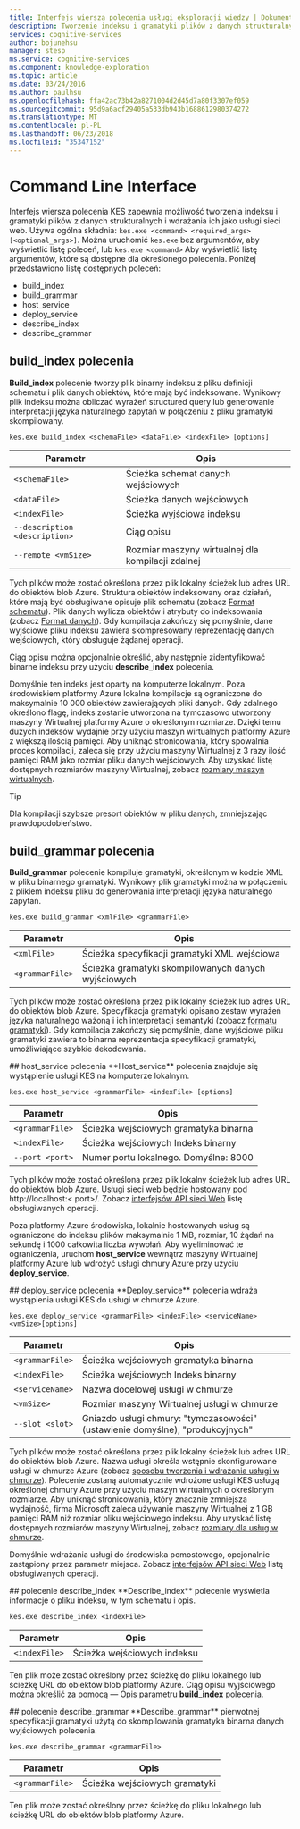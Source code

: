 ```yaml
---
title: Interfejs wiersza polecenia usługi eksploracji wiedzy | Dokumentacja firmy Microsoft
description: Tworzenie indeksu i gramatyki plików z danych strukturalnych za pomocą interfejsu wiersza polecenia KES, a następnie wdrożyć je jako usługi sieci web w usługach kognitywnych firmy Microsoft.
services: cognitive-services
author: bojunehsu
manager: stesp
ms.service: cognitive-services
ms.component: knowledge-exploration
ms.topic: article
ms.date: 03/24/2016
ms.author: paulhsu
ms.openlocfilehash: ffa42ac73b42a8271004d2d45d7a80f3307ef059
ms.sourcegitcommit: 95d9a6acf29405a533db943b1688612980374272
ms.translationtype: MT
ms.contentlocale: pl-PL
ms.lasthandoff: 06/23/2018
ms.locfileid: "35347152"
---
```

# <a name="command-line-interface"></a>Command Line Interface
Interfejs wiersza polecenia KES zapewnia możliwość tworzenia indeksu i gramatyki plików z danych strukturalnych i wdrażania ich jako usługi sieci web.  Używa ogólna składnia: `kes.exe <command> <required_args> [<optional_args>]`.  Można uruchomić `kes.exe` bez argumentów, aby wyświetlić listę poleceń, lub `kes.exe <command>` Aby wyświetlić listę argumentów, które są dostępne dla określonego polecenia.  Poniżej przedstawiono listę dostępnych poleceń:
* build_index
* build_grammar
* host_service
* deploy_service
* describe_index
* describe_grammar

<a name="build_index-command"></a>
## <a name="buildindex-command"></a>build_index polecenia
**Build_index** polecenie tworzy plik binarny indeksu z pliku definicji schematu i plik danych obiektów, które mają być indeksowane.  Wynikowy plik indeksu można obliczać wyrażeń structured query lub generowanie interpretacji języka naturalnego zapytań w połączeniu z pliku gramatyki skompilowany.

`kes.exe build_index <schemaFile> <dataFile> <indexFile> [options]`

| Parametr      | Opis               |
|----------------|---------------------------|
| `<schemaFile>` | Ścieżka schemat danych wejściowych |
| `<dataFile>`   | Ścieżka danych wejściowych   |
| `<indexFile>`  | Ścieżka wyjściowa indeksu |
| `--description <description>` | Ciąg opisu |
| `--remote <vmSize>`           | Rozmiar maszyny wirtualnej dla kompilacji zdalnej |

Tych plików może zostać określona przez plik lokalny ścieżek lub adres URL do obiektów blob Azure.  Struktura obiektów indeksowany oraz działań, które mają być obsługiwane opisuje plik schematu (zobacz [Format schematu](SchemaFormat.md)).  Plik danych wylicza obiektów i atrybuty do indeksowania (zobacz [Format danych](DataFormat.md)).  Gdy kompilacja zakończy się pomyślnie, dane wyjściowe pliku indeksu zawiera skompresowany reprezentację danych wejściowych, który obsługuje żądanej operacji.  

Ciąg opisu można opcjonalnie określić, aby następnie zidentyfikować binarne indeksu przy użyciu **describe_index** polecenia.  

Domyślnie ten indeks jest oparty na komputerze lokalnym.  Poza środowiskiem platformy Azure lokalne kompilacje są ograniczone do maksymalnie 10 000 obiektów zawierających pliki danych.  Gdy zdalnego określono flagę, indeks zostanie utworzona na tymczasowo utworzony maszyny Wirtualnej platformy Azure o określonym rozmiarze.  Dzięki temu dużych indeksów wydajnie przy użyciu maszyn wirtualnych platformy Azure z większą ilością pamięci.  Aby uniknąć stronicowania, który spowalnia proces kompilacji, zaleca się przy użyciu maszyny Wirtualnej z 3 razy ilość pamięci RAM jako rozmiar pliku danych wejściowych.  Aby uzyskać listę dostępnych rozmiarów maszyny Wirtualnej, zobacz [rozmiary maszyn wirtualnych](../../../articles/virtual-machines/virtual-machines-windows-sizes.md).

> [!TIP] 
> Dla kompilacji szybsze presort obiektów w pliku danych, zmniejszając prawdopodobieństwo.

<a name="build_grammar-command"></a>
## <a name="buildgrammar-command"></a>build_grammar polecenia
**Build_grammar** polecenie kompiluje gramatyki, określonym w kodzie XML w pliku binarnego gramatyki.  Wynikowy plik gramatyki można w połączeniu z plikiem indeksu pliku do generowania interpretacji języka naturalnego zapytań.

`kes.exe build_grammar <xmlFile> <grammarFile>`

| Parametr       | Opis               |
|-----------------|---------------------------|
| `<xmlFile>`     | Ścieżka specyfikacji gramatyki XML wejściowa |
| `<grammarFile>` | Ścieżka gramatyki skompilowanych danych wyjściowych         |

Tych plików może zostać określona przez plik lokalny ścieżek lub adres URL do obiektów blob Azure.  Specyfikacja gramatyki opisano zestaw wyrażeń języka naturalnego ważoną i ich interpretacji semantyki (zobacz [formatu gramatyki](GrammarFormat.md)).  Gdy kompilacja zakończy się pomyślnie, dane wyjściowe pliku gramatyki zawiera to binarna reprezentacja specyfikacji gramatyki, umożliwiające szybkie dekodowania.

<a name="host_service-command"/>
## <a name="hostservice-command"></a>host_service polecenia
**Host_service** polecenia znajduje się wystąpienie usługi KES na komputerze lokalnym.

`kes.exe host_service <grammarFile> <indexFile> [options]`

| Parametr       | Opis                |
|-----------------|----------------------------|
| `<grammarFile>` | Ścieżka wejściowych gramatyka binarna         |
| `<indexFile>`   | Ścieżka wejściowych Indeks binarny           |
| `--port <port>` | Numer portu lokalnego.  Domyślne: 8000 |

Tych plików może zostać określona przez plik lokalny ścieżek lub adres URL do obiektów blob Azure.  Usługi sieci web będzie hostowany pod http://localhost:&lt; port&gt;/.  Zobacz [interfejsów API sieci Web](WebAPI.md) listę obsługiwanych operacji.

Poza platformy Azure środowiska, lokalnie hostowanych usług są ograniczone do indeksu plików maksymalnie 1 MB, rozmiar, 10 żądań na sekundę i 1000 całkowita liczba wywołań.  Aby wyeliminować te ograniczenia, uruchom **host_service** wewnątrz maszyny Wirtualnej platformy Azure lub wdrożyć usługi chmury Azure przy użyciu **deploy_service**.

<a name="deploy_service-command"/>
## <a name="deployservice-command"></a>deploy_service polecenia
**Deploy_service** polecenia wdraża wystąpienia usługi KES do usługi w chmurze Azure.

`kes.exe deploy_service <grammarFile> <indexFile> <serviceName> <vmSize>[options]`

| Parametr       | Opis                  |
|-----------------|------------------------------|
| `<grammarFile>` | Ścieżka wejściowych gramatyka binarna           |
| `<indexFile>`   | Ścieżka wejściowych Indeks binarny             |
| `<serviceName>` | Nazwa docelowej usługi w chmurze |
| `<vmSize>`      | Rozmiar maszyny Wirtualnej usługi w chmurze     |
| `--slot <slot>` | Gniazdo usługi chmury: "tymczasowości" (ustawienie domyślne), "produkcyjnych" |

Tych plików może zostać określona przez plik lokalny ścieżek lub adres URL do obiektów blob Azure.  Nazwa usługi określa wstępnie skonfigurowane usługi w chmurze Azure (zobacz [sposobu tworzenia i wdrażania usługi w chmurze](../../../articles/cloud-services/cloud-services-how-to-create-deploy-portal.md)).  Polecenie zostaną automatycznie wdrożone usługi KES usługą określonej chmury Azure przy użyciu maszyn wirtualnych o określonym rozmiarze.  Aby uniknąć stronicowania, który znacznie zmniejsza wydajność, firma Microsoft zaleca używanie maszyny Wirtualnej z 1 GB pamięci RAM niż rozmiar pliku wejściowego indeksu.  Aby uzyskać listę dostępnych rozmiarów maszyny Wirtualnej, zobacz [rozmiary dla usług w chmurze](../../../articles/cloud-services/cloud-services-sizes-specs.md).

Domyślnie wdrażania usługi do środowiska pomostowego, opcjonalnie zastąpiony przez parametr miejsca.  Zobacz [interfejsów API sieci Web](WebAPI.md) listę obsługiwanych operacji.

<a name="describe_index-command"/>
## <a name="describeindex-command"></a>polecenie describe_index
**Describe_index** polecenie wyświetla informacje o pliku indeksu, w tym schematu i opis.

`kes.exe describe_index <indexFile>`

| Parametr     | Opis      |
|---------------|------------------|
| `<indexFile>` | Ścieżka wejściowych indeksu |

Ten plik może zostać określony przez ścieżkę do pliku lokalnego lub ścieżkę URL do obiektów blob platformy Azure.  Ciąg opisu wyjściowego można określić za pomocą — Opis parametru **build_index** polecenia.

<a name="describe_grammar-command"/>
## <a name="describegrammar-command"></a>polecenie describe_grammar
**Describe_grammar** pierwotnej specyfikacji gramatyki użytą do skompilowania gramatyka binarna danych wyjściowych polecenia.

`kes.exe describe_grammar <grammarFile>`

| Parametr       | Opis      |
|-----------------|------------------|
| `<grammarFile>` | Ścieżka wejściowych gramatyki |

Ten plik może zostać określony przez ścieżkę do pliku lokalnego lub ścieżkę URL do obiektów blob platformy Azure.

